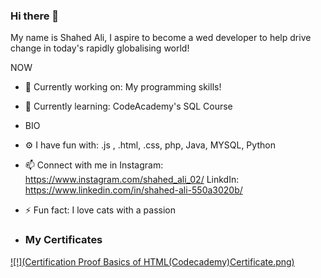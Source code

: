 ### Hi there 👋 
My name is Shahed Ali, I aspire to become a wed developer to help drive change in today's rapidly globalising world! 


NOW

- 🔭 Currently working on: My programming skills! 
- 🌱 Currently learning: CodeAcademy's SQL Course 
- BIO
- ⚙ I have fun with: .js , .html, .css, php, Java, MYSQL, Python
- 📫 Connect with me in Instagram: https://www.instagram.com/shahed_ali_02/ LinkdIn: https://www.linkedin.com/in/shahed-ali-550a3020b/
- ⚡ Fun fact: I love cats with a passion

- ### My Certificates

[![!](Certification Proof Basics of HTML(Codecademy)Certificate.png)](https://github.com/Shahed-02/Shahed-02/blob/626e3f331e21172d07354ce51ff8c3dd50d930a2/Certification%20Proof%20Basics%20of%20HTML(Codecademy)Certificate.png)

